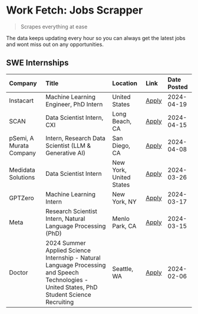 # Work Fetch: Jobs Scrapper
> Scrapes everything at ease

The data keeps updating every hour so you can always get the latest jobs and wont miss out on any opportunities.

## SWE Internships
<!--START_SECTION:workfetch-->
| Company                 | Title                                                                                                                                        | Location                | Link                                                                                                                                                                                                                                                                                                                                                     | Date Posted   |
|:------------------------|:---------------------------------------------------------------------------------------------------------------------------------------------|:------------------------|:---------------------------------------------------------------------------------------------------------------------------------------------------------------------------------------------------------------------------------------------------------------------------------------------------------------------------------------------------------|:--------------|
| Instacart               | Machine Learning Engineer, PhD Intern                                                                                                        | United States           | [Apply](https://www.linkedin.com/jobs/view/machine-learning-engineer-phd-intern-at-instacart-3901991739?position=3&pageNum=0&refId=4UOY8huaEfyfUWtjJSTyhw%3D%3D&trackingId=YWpHjcbIZve9ftFno07uqw%3D%3D&trk=public_jobs_jserp-result_search-card)                                                                                                        | 2024-04-19    |
| SCAN                    | Data Scientist Intern, CXI                                                                                                                   | Long Beach, CA          | [Apply](https://www.linkedin.com/jobs/view/data-scientist-intern-cxi-at-scan-3899690492?position=9&pageNum=0&refId=4UOY8huaEfyfUWtjJSTyhw%3D%3D&trackingId=V%2BqeW2e%2BZOVMNVApSFt0GQ%3D%3D&trk=public_jobs_jserp-result_search-card)                                                                                                                    | 2024-04-15    |
| pSemi, A Murata Company | Intern, Research Data Scientist (LLM & Generative AI)                                                                                        | San Diego, CA           | [Apply](https://www.linkedin.com/jobs/view/intern-research-data-scientist-llm-generative-ai-at-psemi-a-murata-company-3887074168?position=4&pageNum=0&refId=4UOY8huaEfyfUWtjJSTyhw%3D%3D&trackingId=JjGsWYtdRIJQhz7tPjmmEw%3D%3D&trk=public_jobs_jserp-result_search-card)                                                                               | 2024-04-08    |
| Medidata Solutions      | Data Scientist Intern                                                                                                                        | New York, United States | [Apply](https://www.linkedin.com/jobs/view/data-scientist-intern-at-medidata-solutions-3810253704?position=2&pageNum=0&refId=4UOY8huaEfyfUWtjJSTyhw%3D%3D&trackingId=eeRk5FVi8LLMZLq9y4b2XA%3D%3D&trk=public_jobs_jserp-result_search-card)                                                                                                              | 2024-03-26    |
| GPTZero                 | Machine Learning Intern                                                                                                                      | New York, NY            | [Apply](https://www.linkedin.com/jobs/view/machine-learning-intern-at-gptzero-3860723963?position=8&pageNum=0&refId=4UOY8huaEfyfUWtjJSTyhw%3D%3D&trackingId=bDUFSNotEN%2FTMOm46EaVrg%3D%3D&trk=public_jobs_jserp-result_search-card)                                                                                                                     | 2024-03-17    |
| Meta                    | Research Scientist Intern, Natural Language Processing (PhD)                                                                                 | Menlo Park, CA          | [Apply](https://www.linkedin.com/jobs/view/research-scientist-intern-natural-language-processing-phd-at-meta-3858718375?position=6&pageNum=0&refId=4UOY8huaEfyfUWtjJSTyhw%3D%3D&trackingId=w%2Biia8OBsMnw%2FMb8htekUg%3D%3D&trk=public_jobs_jserp-result_search-card)                                                                                    | 2024-03-15    |
| Doctor                  | 2024 Summer Applied Science Internship - Natural Language Processing and Speech Technologies - United States, PhD Student Science Recruiting | Seattle, WA             | [Apply](https://www.linkedin.com/jobs/view/2024-summer-applied-science-internship-natural-language-processing-and-speech-technologies-united-states-phd-student-science-recruiting-at-doctor-3819405754?position=10&pageNum=0&refId=4UOY8huaEfyfUWtjJSTyhw%3D%3D&trackingId=%2BfGOPqLjlf%2FVk%2B57Id0KGQ%3D%3D&trk=public_jobs_jserp-result_search-card) | 2024-02-06    |
<!--END_SECTION:workfetch-->
